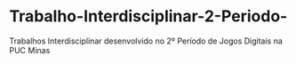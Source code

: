 # Trabalho-Interdisciplinar-2-Periodo-
Trabalhos Interdisciplinar desenvolvido no 2º Período de Jogos Digitais na PUC Minas
